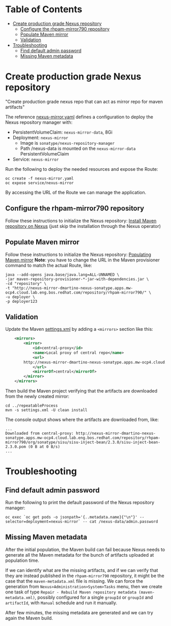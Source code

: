 # Table of Contents
* [Create production grade Nexus repository](#create-production-grade-nexus-repository)
  * [Configure the rhpam-mirror790 repository](#configure-the-rhpam-mirror790-repository)
  * [Populate Maven mirror](#populate-maven-mirror)
  * [Validation](#validation)
* [Troubleshooting](#troubleshooting)
  * [Find default admin password](#find-default-admin-password) 
  * [Missing Maven metadata](#missing-maven-metadata)

# Create production grade Nexus repository
"Create production grade nexus repo that can act as mirror repo for maven artifacts"

The reference [nexus-mirror.yaml](./nexus-mirror.yaml) defines a configuration to deploy the Nexus repository manager
with:
* PersistentVolumeClaim: `nexus-mirror-data`, 8Gi
* Deployment: `nexus-mirror`
  * Image is `sonatype/nexus-repository-manager`
  * Path /nexus-data is mounted on the `nexus-mirror-data` PersistentVolumeClaim
* Service: `nexus-mirror`

Run the following to deploy the needed resources and expose the Route:
```shell
oc create -f nexus-mirror.yaml
oc expose service/nexus-mirror
```

By accessing the URL of the Route we can manage the application.

## Configure the rhpam-mirror790 repository
Follow these instructions to initialize the Nexus repository: [Install Maven repository on Nexus](../externalMavenRepo#install-maven-repository-on-nexus)
(just skip the installation through the Nexus operator)

## Populate Maven mirror
Follow these instructions to initialize the Nexus repository: [Populating Maven mirror](../externalMavenRepo#populating-maven-mirror)
**Note**: you have to change the URL in the Maven provisioner command to match the actual Route, like:
```shell
java --add-opens java.base/java.lang=ALL-UNNAMED \
-jar maven-repository-provisioner-*-jar-with-dependencies.jar \
-cd "repository" \
-t "http://nexus-mirror-dmartino-nexus-sonatype.apps.mw-ocp4.cloud.lab.eng.bos.redhat.com/repository/rhpam-mirror790/" \
-u deployer \
-p deployer123
```

## Validation
Update the Maven [settings.xml](../repeatableProcess/settings.xml) by adding a `<mirrors>` section like this:
```xml
    <mirrors>
        <mirror>
            <id>central-proxy</id>
            <name>Local proxy of central repo</name>
            <url>
		http://nexus-mirror-dmartino-nexus-sonatype.apps.mw-ocp4.cloud.lab.eng.bos.redhat.com/repository/rhpam-mirror790
            </url>
            <mirrorOf>central</mirrorOf>
        </mirror>
    </mirrors>
```
Then build the Maven project verifying that the artifacts are downloaded from the newly created mirror:
```shell
cd ../repeatableProcess
mvn -s settings.xml -U clean install
```
The console output shows where the artifacts are downloaded from, like:
```shell
...
Downloaded from central-proxy: http://nexus-mirror-dmartino-nexus-sonatype.apps.mw-ocp4.cloud.lab.eng.bos.redhat.com/repository/rhpam-mirror790/org/sonatype/sisu/sisu-inject-bean/2.3.0/sisu-inject-bean-2.3.0.pom (0 B at 0 B/s)
...
```

# Troubleshooting
## Find default admin password
Run the following to print the default password of the Nexus repository manager:
```shell
oc exec `oc get pods -o jsonpath='{..metadata.name}{"\n"}' --selector=deployment=nexus-mirror` -- cat /nexus-data/admin.password
```
## Missing Maven metadata 
After the initial population, the Maven build can fail because Nexus needs to generate all the Maven metadata for the
bunch of artifacts uploaded at population time. 

If we can identify what are the missing artifacts, and if we can verify 
that they are instead published in the `rhpam-mirror790` repository, it might be the case that the `maven-metadata.xml` file
is missing. 
We can force the generation from `Nexus>Administration>System>Tasks` menu, then we create one task of type 
`Repair - Rebuild Maven repository metadata (maven-metadata.xml)`, possibly configured for a single `groupId` or `groupId` 
and `artifactId`, with `Manual` schedule and run it manually. 

After few minutes, the missing metadata are generated and we can try again the Maven build.
